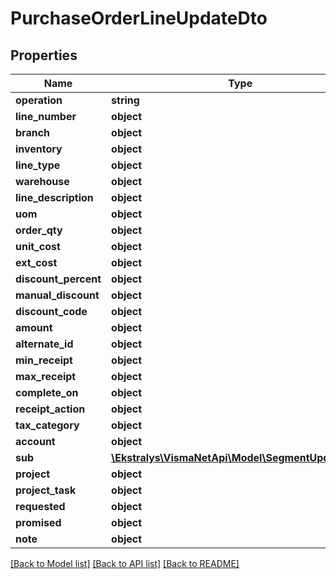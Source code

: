 # PurchaseOrderLineUpdateDto

## Properties
Name | Type | Description | Notes
------------ | ------------- | ------------- | -------------
**operation** | **string** |  | [optional] 
**line_number** | **object** |  | [optional] 
**branch** | **object** |  | [optional] 
**inventory** | **object** |  | [optional] 
**line_type** | **object** |  | [optional] 
**warehouse** | **object** |  | [optional] 
**line_description** | **object** |  | [optional] 
**uom** | **object** |  | [optional] 
**order_qty** | **object** |  | [optional] 
**unit_cost** | **object** |  | [optional] 
**ext_cost** | **object** |  | [optional] 
**discount_percent** | **object** |  | [optional] 
**manual_discount** | **object** |  | [optional] 
**discount_code** | **object** |  | [optional] 
**amount** | **object** |  | [optional] 
**alternate_id** | **object** |  | [optional] 
**min_receipt** | **object** |  | [optional] 
**max_receipt** | **object** |  | [optional] 
**complete_on** | **object** |  | [optional] 
**receipt_action** | **object** |  | [optional] 
**tax_category** | **object** |  | [optional] 
**account** | **object** |  | [optional] 
**sub** | [**\Ekstralys\VismaNetApi\Model\SegmentUpdateDto[]**](SegmentUpdateDto.md) |  | [optional] 
**project** | **object** |  | [optional] 
**project_task** | **object** |  | [optional] 
**requested** | **object** |  | [optional] 
**promised** | **object** |  | [optional] 
**note** | **object** |  | [optional] 

[[Back to Model list]](../README.md#documentation-for-models) [[Back to API list]](../README.md#documentation-for-api-endpoints) [[Back to README]](../README.md)


